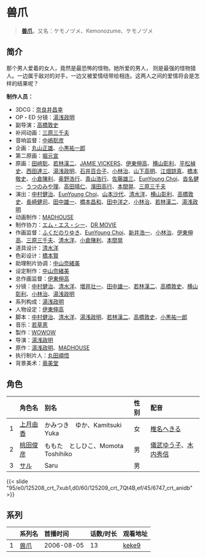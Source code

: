 # 兽爪


> <u>**[兽爪](https://bgm.tv/subject/4237)**</u>，又名：ケモノヅメ、Kemonozume、ケモノヅメ

## 简介

那个男人爱着的女人，竟然是最恐怖的怪物。她所爱的男人， 则是最强的怪物猎人。一边属于敌对的对手，一边又被爱情纽带给相连。这两人之间的爱情将会是怎样的结果呢？

**制作人员：**
- 3DCG：[奈良井昌幸](https://bgm.tv/person/29685)
- OP・ED 分镜：[湯浅政明](https://bgm.tv/person/2280)
- 副导演：[高橋敦史](https://bgm.tv/person/3679)
- 补间动画：[三原三千夫](https://bgm.tv/person/805)
- 音响监督：[中嶋聡彦](https://bgm.tv/person/3165)
- 企画：[丸山正雄](https://bgm.tv/person/914)、[小黒祐一郎](https://bgm.tv/person/3529)
- 第二原画：[堀元宣](https://bgm.tv/person/19612)
- 原画：[田﨑聡](https://bgm.tv/person/2758)、[若林漢二](https://bgm.tv/person/12598)、[JAMIE VICKERS](https://bgm.tv/person/27958)、[伊東伸高](https://bgm.tv/person/3164)、[横山彰利](https://bgm.tv/person/2886)、[平松禎史](https://bgm.tv/person/1756)、[西田達三](https://bgm.tv/person/12595)、[湯浅政明](https://bgm.tv/person/2280)、[石井百合子](https://bgm.tv/person/3512)、[小林治](https://bgm.tv/person/2533)、[山下高明](https://bgm.tv/person/2648)、[江畑諒真](https://bgm.tv/person/12625)、[橋本敬史](https://bgm.tv/person/3426)、[小倉陳利](https://bgm.tv/person/11403)、[奥野浩行](https://bgm.tv/person/11324)、[青山浩行](https://bgm.tv/person/3075)、[佐藤雄三](https://bgm.tv/person/780)、[EunYoung Choi](https://bgm.tv/person/11934)、[沓名健一](https://bgm.tv/person/12149)、[うつのみや理](https://bgm.tv/person/1862)、[高田晴仁](https://bgm.tv/person/3494)、[濱田高行](https://bgm.tv/person/11791)、[本間晃](https://bgm.tv/person/11790)、[三原三千夫](https://bgm.tv/person/805)
- 演出：[中村健治](https://bgm.tv/person/2037)、[EunYoung Choi](https://bgm.tv/person/11934)、[山本沙代](https://bgm.tv/person/3563)、[清水洋](https://bgm.tv/person/3564)、[横山彰利](https://bgm.tv/person/2886)、[高橋敦史](https://bgm.tv/person/3679)、[長崎健司](https://bgm.tv/person/6859)、[田中雄一](https://bgm.tv/person/3611)、[橋本昌和](https://bgm.tv/person/7822)、[田中洋之](https://bgm.tv/person/3327)、[小林治](https://bgm.tv/person/2533)、[若林漢二](https://bgm.tv/person/12598)、[湯浅政明](https://bgm.tv/person/2280)
- 动画制作：[MADHOUSE](https://bgm.tv/person/603)
- 制作协力：[エム・エス・シー](https://bgm.tv/person/13430)、[DR MOVIE](https://bgm.tv/person/11389)
- 作画监督：[ふくだのりゆき](https://bgm.tv/person/755)、[EunYoung Choi](https://bgm.tv/person/11934)、[新井浩一](https://bgm.tv/person/4)、[小林治](https://bgm.tv/person/2533)、[伊東伸高](https://bgm.tv/person/3164)、[三原三千夫](https://bgm.tv/person/805)、[清水洋](https://bgm.tv/person/3564)、[小倉陳利](https://bgm.tv/person/11403)、[本間晃](https://bgm.tv/person/11790)
- 道具设计：[清水洋](https://bgm.tv/person/3564)
- 色彩设计：[橋本賢](https://bgm.tv/person/2073)
- 助理制片协调：[中山奈緒美](https://bgm.tv/person/12050)
- 设定制作：[中山奈緒美](https://bgm.tv/person/12050)
- 总作画监督：[伊東伸高](https://bgm.tv/person/3164)
- 分镜：[中村健治](https://bgm.tv/person/2037)、[清水洋](https://bgm.tv/person/3564)、[増井壮一](https://bgm.tv/person/1170)、[田中雄一](https://bgm.tv/person/3611)、[若林漢二](https://bgm.tv/person/12598)、[高橋敦史](https://bgm.tv/person/3679)、[横山彰利](https://bgm.tv/person/2886)、[小林治](https://bgm.tv/person/2533)、[湯浅政明](https://bgm.tv/person/2280)
- 系列构成：[湯浅政明](https://bgm.tv/person/2280)
- 人物设定：[伊東伸高](https://bgm.tv/person/3164)
- 脚本：[中村健治](https://bgm.tv/person/2037)、[清水洋](https://bgm.tv/person/3564)、[湯浅政明](https://bgm.tv/person/2280)、[若林漢二](https://bgm.tv/person/12598)、[高橋敦史](https://bgm.tv/person/3679)、[小黒祐一郎](https://bgm.tv/person/3529)
- 音乐：[若草恵](https://bgm.tv/person/1227)
- 製作：[WOWOW](https://bgm.tv/person/697)
- 导演：[湯浅政明](https://bgm.tv/person/2280)
- 原作：[湯浅政明](https://bgm.tv/person/2280)、[MADHOUSE](https://bgm.tv/person/603)
- 执行制片人：[丸田順悟](https://bgm.tv/person/49008)
- 背景美术：[竜美堂](https://bgm.tv/person/62947)

## 角色

|     |   角色名   |   别名  | 性别 |  配音  |
|:--- |:------  |:----      |:---  |:--   |
| 1 | [上月由香](https://bgm.tv/character/125208) | かみつき　ゆか、Kamitsuki Yuka | 女 | [椎名へきる](https://bgm.tv/person/4203) |
| 2 | [桃田俊彦](https://bgm.tv/character/125209) | ももた　としひこ、Momota Toshihiko | 男 | [儀武ゆう子](https://bgm.tv/person/4744)、[木内秀信](https://bgm.tv/person/4762) |
| 3 | [サル](https://bgm.tv/character/6747) | Saru | 男 |  |

{{< slide "95/e0/125208_crt_7xub1,d0/60/125209_crt_7Qt4B,ef/45/6747_crt_anidb" >}}

## 系列

|     | 系列名 | 首播时间       | 话数/时长 | 观看地址                                                    |
| :-- | :-- | :--------- | :---- | :------------------------------------------------------ |
| 1   |[兽爪](https://bgm.tv/subject/4237)| 2006-08-05 | 13    | [keke9](https://www.keke9.app/play/78262-31-62001.html) |



